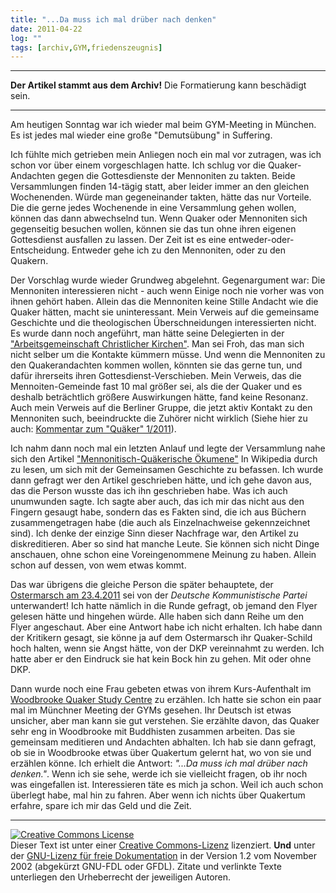 ```yaml
---
title: "...Da muss ich mal drüber nach denken"
date: 2011-04-22
log: ""
tags: [archiv,GYM,friedenszeugnis]
---
```

<hr><b>Der Artikel stammt aus dem Archiv!</b> Die Formatierung kann beschädigt sein.<hr>

<p>Am heutigen Sonntag war ich wieder mal beim GYM-Meeting in München. Es ist jedes mal wieder eine große "Demutsübung" in Suffering. </p> 

<p>Ich fühlte mich getrieben mein Anliegen noch ein mal vor zutragen, was ich schon vor über einem vorgeschlagen hatte. Ich schlug vor die Quaker-Andachten gegen die Gottesdienste der Mennoniten zu takten. Beide Versammlungen finden 14-tägig statt, aber leider immer an den gleichen Wochenenden. Würde man gegeneinander takten, hätte das nur Vorteile. Die die gerne jedes Wochenende in eine Versammlung gehen wollen, können das dann abwechselnd tun. Wenn Quaker oder Mennoniten sich gegenseitig besuchen wollen, können sie das tun ohne ihren eigenen Gottesdienst ausfallen zu lassen. Der Zeit ist es eine entweder-oder-Entscheidung. Entweder gehe ich zu den Mennoniten, oder zu den Quakern. </p> 

<p>Der Vorschlag wurde wieder Grundweg abgelehnt. Gegenargument war: Die Mennoniten interessieren nicht - auch wenn Einige noch nie vorher was von ihnen gehört haben. Allein das die Mennoniten keine Stille Andacht wie die Quaker hätten, macht sie uninteressant. Mein Verweis auf die gemeinsame Geschichte und die theologischen Überschneidungen interessierten nicht.  Es wurde dann noch angeführt, man hätte seine Delegierten in der <a href="http://de.wikipedia.org/wiki/Arbeitsgemeinschaft_Christlicher_Kirchen_in_Deutschland">"Arbeitsgemeinschaft Christlicher Kirchen"</a>. Man sei Froh, das man sich nicht selber um die Kontakte kümmern müsse. Und wenn die Mennoniten zu den Quakerandachten kommen wollen, könnten sie das gerne tun, und dafür ihrerseits ihren Gottesdienst-Verschieben. Mein Verweis, das die Mennoiten-Gemeinde fast 10 mal größer sei, als die der Quaker und es deshalb beträchtlich größere Auswirkungen hätte, fand keine Resonanz. Auch mein Verweis auf die Berliner Gruppe, die jetzt aktiv Kontakt zu den Mennoniten such, beeindruckte die Zuhörer nicht wirklich (Siehe hier zu auch: <a href="http://www.the-independent-friend.de/?q=node/718">Kommentar zum "Quäker" 1/2011</a>). </p> 

<p>Ich nahm dann noch mal ein letzten Anlauf und legte der Versammlung nahe sich den Artikel <a href="http://de.wikipedia.org/wiki/Mennonitisch-Qu%C3%A4kerische_%C3%96kumene">"Mennonitisch-Quäkerische Ökumene"</a> In Wikipedia durch zu lesen, um sich mit der Gemeinsamen Geschichte zu befassen. Ich wurde dann gefragt wer den Artikel geschrieben hätte, und ich gehe davon aus, das die Person wusste das ich ihn geschrieben habe. Was ich auch unumwunden sagte. Ich sagte aber auch, das ich mir das nicht aus den Fingern gesaugt habe, sondern das es Fakten sind, die ich aus Büchern zusammengetragen habe (die auch als Einzelnachweise gekennzeichnet sind). Ich denke der einzige Sinn dieser Nachfrage war, den Artikel zu diskreditieren. Aber so sind hat manche Leute. Sie können sich nicht Dinge anschauen, ohne schon eine Voreingenommene Meinung zu haben. Allein schon auf dessen, von wem etwas kommt. </p> 

<p>Das war übrigens die gleiche Person die später behauptete, der <a href="http://www.muenchner-friedensbuendnis.de/Ostermarsch-Muenchen-2011">Ostermarsch am 23.4.2011</a> sei von der <i>Deutsche Kommunistische Partei</i> unterwandert! Ich hatte nämlich in die Runde gefragt, ob jemand den Flyer gelesen hätte und hingehen würde. Alle haben sich dann Reihe um den Flyer angeschaut. Aber eine Antwort habe ich nicht erhalten. Ich habe dann der Kritikern gesagt, sie könne ja auf dem Ostermarsch ihr Quaker-Schild hoch halten, wenn sie Angst hätte, von der DKP vereinnahmt zu werden. Ich hatte aber er den Eindruck sie hat kein Bock hin zu gehen. Mit oder ohne DKP.</p> 

<p>Dann wurde noch eine Frau gebeten etwas von ihrem Kurs-Aufenthalt im <a href="http://www.woodbrooke.org.uk/">Woodbrooke Quaker Study Centre</a> zu erzählen. Ich hatte sie schon ein paar mal im Münchner Meeting der GYMs gesehen. Ihr Deutsch ist etwas unsicher, aber man kann sie gut verstehen. Sie erzählte davon, das Quaker sehr eng in Woodbrooke mit Buddhisten zusammen arbeiten. Das sie gemeinsam meditieren und Andachten abhalten. Ich hab sie dann gefragt, ob sie in Woodbrooke etwas über Quakertum gelernt hat, wo von sie und erzählen könne. Ich erhielt die Antwort: <i>"...Da muss ich mal drüber nach denken."</i>. Wenn ich sie sehe, werde ich sie vielleicht fragen, ob ihr noch was eingefallen ist. Interessieren täte es mich ja schon. Weil ich auch schon überlegt habe, mal hin zu fahren. Aber wenn ich nichts über Quakertum erfahre, spare ich mir das Geld und die Zeit.</p> 


<hr />
<p><a rel="license" href="http://creativecommons.org/licenses/by-sa/3.0/de/"><img alt="Creative Commons License" style="border-width: 0pt;" src="http://i.creativecommons.org/l/by-sa/3.0/de/88x31.png" /></a><br />
Dieser <span xmlns:dc="http://purl.org/dc/elements/1.1/" href="http://purl.org/dc/dcmitype/Text" rel="dc:type">Text</span> ist unter einer <a rel="license" href="http://creativecommons.org/licenses/by-sa/3.0/de/">Creative Commons-Lizenz</a> lizenziert. <b>Und</b> unter der <a href="http://de.wikipedia.org/wiki/GFDL">GNU-Lizenz f&uuml;r freie Dokumentation</a> in der Version 1.2 vom November 2002 (abgek&uuml;rzt GNU-FDL oder GFDL). Zitate und verlinkte Texte unterliegen den Urheberrecht der jeweiligen Autoren.</p>
